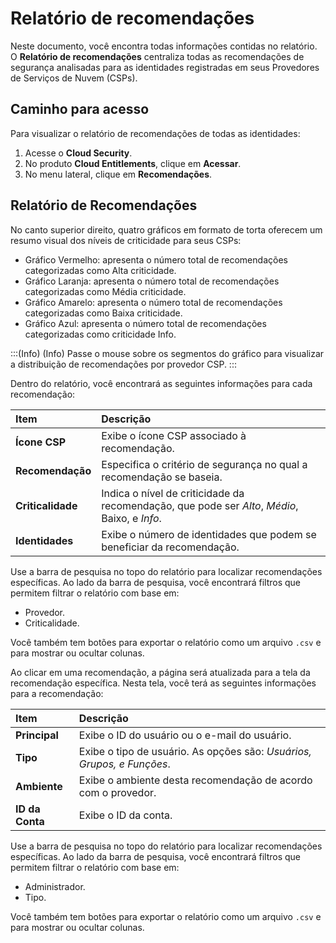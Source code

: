 # Relatório de recomendações

Neste documento, você encontra todas informações contidas no relatório. O **Relatório de recomendações** centraliza todas as recomendações de segurança analisadas para as identidades registradas em seus Provedores de Serviços de Nuvem (CSPs). 

## Caminho para acesso

Para visualizar o relatório de recomendações de todas as identidades:

1. Acesse o **Cloud Security**.  
2. No produto **Cloud Entitlements**, clique em **Acessar**.  
3. No menu lateral, clique em **Recomendações**.

## Relatório de Recomendações

No canto superior direito, quatro gráficos em formato de torta oferecem um resumo visual dos níveis de criticidade para seus CSPs:

* Gráfico Vermelho: apresenta o número total de recomendações categorizadas como Alta criticidade.  
* Gráfico Laranja: apresenta o número total de recomendações categorizadas como Média criticidade.  
* Gráfico Amarelo: apresenta o número total de recomendações categorizadas como Baixa criticidade.  
* Gráfico Azul: apresenta o número total de recomendações categorizadas como criticidade Info.

:::(Info) (Info)
Passe o mouse sobre os segmentos do gráfico para visualizar a distribuição de recomendações por provedor CSP.
:::

Dentro do relatório, você encontrará as seguintes informações para cada recomendação:

| Item | Descrição |
| :---- | :---- |
| **Ícone CSP** | Exibe o ícone CSP associado à recomendação. |
| **Recomendação** | Especifica o critério de segurança no qual a recomendação se baseia. |
| **Criticalidade** | Indica o nível de criticidade da recomendação, que pode ser *Alto*, *Médio*, Baixo, e *Info*. |
| **Identidades** | Exibe o número de identidades que podem se beneficiar da recomendação. |

Use a barra de pesquisa no topo do relatório para localizar recomendações específicas. Ao lado da barra de pesquisa, você encontrará filtros que permitem filtrar o relatório com base em:

* Provedor.  
* Criticalidade.

Você também tem botões para exportar o relatório como um arquivo `.csv` e para mostrar ou ocultar colunas.

Ao clicar em uma recomendação, a página será atualizada para a tela da recomendação específica. Nesta tela, você terá as seguintes informações para a recomendação:

| Item | Descrição |
| :---- | :---- |
| **Principal** | Exibe o ID do usuário ou o e-mail do usuário. |
| **Tipo** | Exibe o tipo de usuário. As opções são: *Usuários, Grupos, e Funções*. |
| **Ambiente** | Exibe o ambiente desta recomendação de acordo com o provedor. |
| **ID da Conta** | Exibe o ID da conta. |

Use a barra de pesquisa no topo do relatório para localizar recomendações específicas. Ao lado da barra de pesquisa, você encontrará filtros que permitem filtrar o relatório com base em:

* Administrador.  
* Tipo.

Você também tem botões para exportar o relatório como um arquivo `.csv` e para mostrar ou ocultar colunas.
